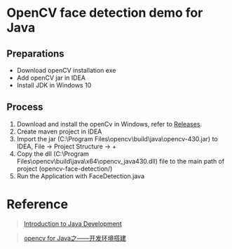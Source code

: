 # OpenCV face detection demo for Java

## Preparations
- Download openCV installation exe
- Add openCV jar in IDEA
- Install JDK in Windows 10

## Process
1. Download and install the openCv in Windows, refer to [Releases](https://sourceforge.net/projects/opencvlibrary/files/4.3.0/opencv-4.3.0-vc14_vc15.exe/download).
2. Create maven project in IDEA
3. Import the jar (C:\Program Files\opencv\build\java\opencv-430.jar) to IDEA, File -> Project Structure -> +
4. Copy the dll (C:\Program Files\opencv\build\java\x64\opencv_java430.dll) file to the main path of project (opencv-face-detection/)
5. Run the Application with FaceDetection.java

# Reference
> [Introduction to Java Development](https://docs.opencv.org/master/d9/d52/tutorial_java_dev_intro.html)

> [opencv for Java之——开发环境搭建](https://www.jianshu.com/p/879ac61d02d2)


